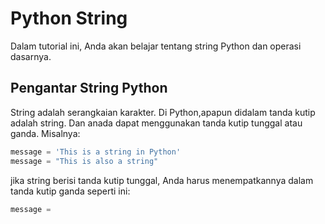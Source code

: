 # Python String
 Dalam tutorial ini, Anda akan belajar tentang string Python dan operasi dasarnya.

 ## Pengantar String Python
 String adalah serangkaian karakter. Di Python,apapun didalam tanda kutip adalah string. Dan anada dapat menggunakan tanda kutip tunggal atau ganda. Misalnya:
 ```python
message = 'This is a string in Python'
message = "This is also a string"
 ```
 jika string berisi tanda kutip tunggal, Anda harus menempatkannya dalam tanda kutip ganda seperti ini:
 ```python
message = 
 ```